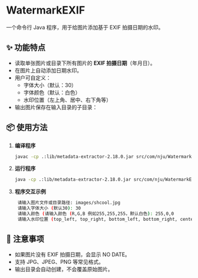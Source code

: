 # WatermarkEXIF

一个命令行 Java 程序，用于给图片添加基于 EXIF 拍摄日期的水印。

## ✨ 功能特点
- 读取单张图片或目录下所有图片的 **EXIF 拍摄日期**（年月日）。
- 在图片上自动添加日期水印。
- 用户可自定义：
  - 字体大小（默认：30）
  - 字体颜色（默认：白色）
  - 水印位置（左上角、居中、右下角等）
- 输出图片保存在输入目录的子目录：


## 📦 使用方法

1. **编译程序**
   ```bash
   javac -cp .:lib/metadata-extractor-2.18.0.jar src/com/nju/WatermarkEXIF.java
2. **运行程序**
   ```bash
   java -cp .:lib/metadata-extractor-2.18.0.jar src/com/nju/WatermarkEXIF
3. **程序交互示例**
   ```bash
    请输入图片文件或目录路径: images/shcool.jpg
    请输入字体大小 (默认30): 30
    请输入颜色 (请输入颜色 (R,G,B 例如255,255,255，默认白色): 255,0,0
    请输入水印位置 (top_left, top_right, bottom_left, bottom_right, center，默认bottom_right): LEFT_TOP

## 📝 注意事项
- 如果图片没有 EXIF 拍摄日期，会显示 NO DATE。
- 支持 JPG、JPEG、PNG 等常见格式。
- 输出目录会自动创建，不会覆盖原始图片。
